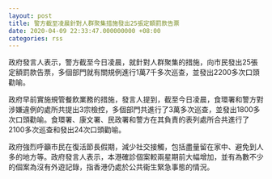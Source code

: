 ```yaml
---
layout: post
title: 警方截至凌晨針對人群聚集措施發出25張定額罰款告票
date: 2020-04-09 22:33:47.000000000 +08:00
categories: rss
---
```


政府發言人表示，警方截至今日凌晨，就針對人群聚集的措施，向市民發出25張定額罰款告票，多個部門就有關規例進行1萬7千多次巡查，並發出2200多次口頭勸喻。

政府早前實施規管餐飲業務的措施，發言人提到，截至今日凌晨，食環署和警方對涉嫌違例的處所共提出3宗檢控，多個部門共進行了3萬多次巡查，並發出1800多次口頭勸喻。食環署、康文署、民政署和警方在其負責的表列處所合共進行了2100多次巡查和發出24次口頭勸喻。

政府強烈呼籲市民在復活節長假期，減少社交接觸，包括盡量留在家中、避免到人多的地方等。政府發言人表示，本港確診個案較兩星期前大幅增加，並有為數不少的個案為沒有外遊記錄，指香港仍處於公共衞生緊急事態的情況。
